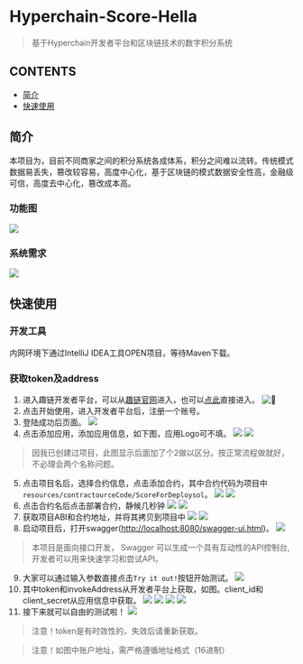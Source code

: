 # Hyperchain-Score-Hella
> 基于Hyperchain开发者平台和区块链技术的数字积分系统
## CONTENTS
- [简介](#简介)
- [快速使用](#快速使用)
## 简介
本项目为，目前不同商家之间的积分系统各成体系，积分之间难以流转。传统模式数据易丢失，篡改较容易，高度中心化，基于区块链的模式数据安全性高，金融级可信，高度去中心化，篡改成本高。
### 功能图
![](images/fuction.png)
### 系统需求
![](images/require.png)
## 快速使用
### 开发工具
内网环境下通过IntelliJ IDEA工具OPEN项目，等待Maven下载。
### 获取token及address
1. 进入趣链开发者平台，可以从[趣链官网](https://www.hyperchain.cn/)进入，也可以[点此](https://www.hyperchain.cn/products/devplatform)直接进入。
![](images/startinto.png)
2. 点击开始使用，进入开发者平台后，注册一个账号。
3. 登陆成功后页面。
![](images/platindex.png)
4. 点击添加应用，添加应用信息，如下图，应用Logo可不填。
![](images/addApp.png)
![](images/addAppSuccess.png)
> 因我已创建过项目，此图显示后面加了个2做以区分。按正常流程做就好，不必理会两个名称问题。
5. 点击项目名后，选择合约信息，点击添加合约，其中合约代码为项目中`resources/contractourceCode/ScoreForDeploysol`。
![](images/addContract.png)
![](images/addContractSuccess.png)
6. 点击合约名后点击部署合约，静候几秒钟
![](images/startDeploy.png)
![](images/deploySuccess.png)
7. 获取项目ABI和合约地址，并将其拷贝到项目中
![](images/copyABI.png)
![](images/copyABI2.png)
8. 启动项目后，打开swagger([http://localhost:8080/swagger-ui.html](http://localhost:8080/swagger-ui.html))。
![](images/swagger.png)
> 本项目是面向接口开发， Swagger 可以生成一个具有互动性的API控制台,开发者可以用来快速学习和尝试API。
9. 大家可以通过输入参数直接点击`Try it out!`按钮开始测试。
![](images/useSwagger.png)
10. 其中token和invokeAddress从开发者平台上获取，如图。client_id和client_secret从应用信息中获取。
![](images/getToken.png)
![](images/getInfo.png)
![](images/getAccessToken.png)
![](images/createAddress.png)
11. 接下来就可以自由的测试啦！
![](images/success.png)
> 注意！token是有时效性的，失效后请重新获取。

> 注意！如图中账户地址，需严格遵循地址格式（16进制）